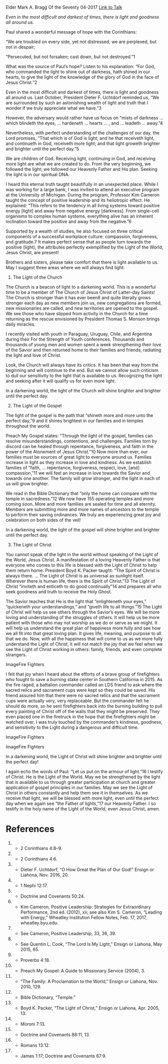 Elder Mark A. Bragg
Of the Seventy
04-2017
[Link to Talk](https://www.churchofjesuschrist.org/study/general-conference/2017/04/brighter-and-brighter-until-the-perfect-day?lang=eng)

_Even in the most difficult and darkest of times, there is light and goodness all around us._

Paul shared a wonderful message of hope with the Corinthians:

“We are troubled on every side, yet not distressed; we are perplexed, but not in despair;

“Persecuted, but not forsaken; cast down, but not destroyed.”1

What was the source of Paul’s hope? Listen to his explanation: “For God, who commanded the light to shine out of darkness, hath shined in our hearts, to give the light of the knowledge of the glory of God in the face of Jesus Christ.”2

Even in the most difficult and darkest of times, there is light and goodness all around us. Last October, President Dieter F. Uchtdorf reminded us, “We are surrounded by such an astonishing wealth of light and truth that I wonder if we truly appreciate what we have.”3

However, the adversary would rather have us focus on “mists of darkness … which blindeth the eyes, … hardeneth … hearts … , and … leadeth … away.”4

Nevertheless, with perfect understanding of the challenges of our day, the Lord promises, “That which is of God is light; and he that receiveth light, and continueth in God, receiveth more light; and that light groweth brighter and brighter until the perfect day.”5

We are children of God. Receiving light, continuing in God, and receiving more light are what we are created to do. From the very beginning, we followed the light; we followed our Heavenly Father and His plan. Seeking the light is in our spiritual DNA.

I heard this eternal truth taught beautifully in an unexpected place. While I was working for a large bank, I was invited to attend an executive program at the University of Michigan. During the program, Professor Kim Cameron taught the concept of positive leadership and its heliotropic effect. He explained: “This refers to the tendency in all living systems toward positive energy [light] and away from negative energy [darkness]. From single-cell organisms to complex human systems, everything alive has an inherent inclination toward the positive and away from the negative.”6

Supported by a wealth of studies, he also focused on three critical components of a successful workplace culture: compassion, forgiveness, and gratitude.7 It makes perfect sense that as people turn towards the positive (light), the attributes perfectly exemplified by the Light of the World, Jesus Christ, are present!

Brothers and sisters, please take comfort that there is light available to us. May I suggest three areas where we will always find light:







1. The Light of the Church



The Church is a beacon of light to a darkening world. This is a wonderful time to be a member of The Church of Jesus Christ of Latter-day Saints! The Church is stronger than it has ever been8 and quite literally grows stronger each day as new members join us, new congregations are formed, new missionaries are called, and new territories are opened to the gospel. We see those who have slipped from activity in the Church for a time returning as the rescue envisioned by President Thomas S. Monson brings daily miracles.

I recently visited with youth in Paraguay, Uruguay, Chile, and Argentina during their For the Strength of Youth conferences. Thousands and thousands of young men and women spent a week strengthening their love of the Savior and then returned home to their families and friends, radiating the light and love of Christ.

Look, the Church will always have its critics. It has been that way from the beginning and will continue to the end. But we cannot allow such criticism to dull our sensitivity to the light that is available to us. Recognizing the light and seeking after it will qualify us for even more light.

In a darkening world, the light of the Church will shine brighter and brighter until the perfect day.







2. The Light of the Gospel



The light of the gospel is the path that “shineth more and more unto the perfect day,”9 and it shines brightest in our families and in temples throughout the world.

Preach My Gospel states: “Through the light of the gospel, families can resolve misunderstandings, contentions, and challenges. Families torn by discord can be healed through repentance, forgiveness, and faith in the power of the Atonement of Jesus Christ.”10 Now more than ever, our families must be sources of great light to everyone around us. Families increase in light as they increase in love and kindness. As we establish families of “faith, … repentance, forgiveness, respect, love, [and] compassion,”11 we will feel an increase in love towards the Savior and towards one another. The family will grow stronger, and the light in each of us will grow brighter.

We read in the Bible Dictionary that “only the home can compare with the temple in sacredness.”12 We now have 155 operating temples and more coming soon. More and more families are sealed for time and all eternity. Members are submitting more and more names of ancestors to the temple to perform their saving ordinances. We truly are experiencing great joy and celebration on both sides of the veil!

In a darkening world, the light of the gospel will shine brighter and brighter until the perfect day.









3. The Light of Christ



You cannot speak of the light in the world without speaking of the Light of the World, Jesus Christ. A manifestation of a loving Heavenly Father is that everyone who comes to this life is blessed with the Light of Christ to help them return home. President Boyd K. Packer taught: “The Spirit of Christ is always there. … The Light of Christ is as universal as sunlight itself. Wherever there is human life, there is the Spirit of Christ.”13 The Light of Christ “inviteth and enticeth to do good continually”14 and prepares all who seek goodness and truth to receive the Holy Ghost.

The Savior teaches that He is the light that “enlighteneth your eyes,” “quickeneth your understandings,” and “giveth life to all things.”15 The Light of Christ will help us see others through the Savior’s eyes. We will be more loving and understanding of the struggles of others. It will help us be more patient with those who may not worship as we do or serve as we might. It will help us understand the great plan of happiness more fully and see how we all fit into that great loving plan. It gives life, meaning, and purpose to all that we do. Now, with all the happiness that will come to us as we more fully understand the Light of Christ, it will not match the joy that we feel when we see the Light of Christ working in others: family, friends, and even complete strangers.

  ImageFire Fighters

I felt that joy when I heard about the efforts of a brave group of firefighters who fought to save a burning stake center in Southern California in 2015. As the fire raged, a battalion commander called an LDS friend to ask where the sacred relics and sacrament cups were kept so they could be saved. His friend assured him that there were no sacred relics and that the sacrament cups were actually very, very replaceable. But the commander felt he should do more, so he sent firefighters back into the burning building to pull every painting of Christ off of the walls that they might be preserved. They even placed one in the firetruck in the hope that the firefighters might be watched over. I was truly touched by the commander’s kindness, goodness, and sensitivity to the Light during a dangerous and difficult time.

  ImageFire Fighters

  ImageFire Fighters

In a darkening world, the Light of Christ will shine brighter and brighter until the perfect day!

I again echo the words of Paul: “Let us put on the armour of light.”16 I testify of Christ. He is the Light of the World. May we be strengthened by the light that is available to us through greater participation at church and greater application of gospel principles in our families. May we see the Light of Christ in others constantly and help them see it in themselves. As we receive that light, we will be blessed with more light, even until the perfect day when we again see “the Father of lights,”17 our Heavenly Father. I so testify in the holy name of the Light of the World, even Jesus Christ, amen.

# References
1. - 2 Corinthians 4:8–9.
2. - 2 Corinthians 4:6.
3. - Dieter F. Uchtdorf, “O How Great the Plan of Our God!” Ensign or Liahona, Nov. 2016, 20.
4. - 1 Nephi 12:17.
5. - Doctrine and Covenants 50:24.
6. - Kim Cameron, Positive Leadership: Strategies for Extraordinary Performance, 2nd ed. (2012), xii; see also Kim S. Cameron, “Leading with Energy,” Wheatley Institution Fellow Notes, Feb. 17, 2017, wheatley.byu.edu.
7. - See Cameron, Positive Leadership, 33, 36, 39.
8. - See Quentin L. Cook, “The Lord Is My Light,” Ensign or Liahona, May 2015, 65.
9. - Proverbs 4:18.
10. - Preach My Gospel: A Guide to Missionary Service (2004), 3.
11. - “The Family: A Proclamation to the World,” Ensign or Liahona, Nov. 2010, 129.
12. - Bible Dictionary, “Temple.”
13. - Boyd K. Packer, “The Light of Christ,” Ensign or Liahona, Apr. 2005, 13.
14. - Moroni 7:13.
15. - Doctrine and Covenants 88:11, 13.
16. - Romans 13:12.
17. - James 1:17; Doctrine and Covenants 67:9.